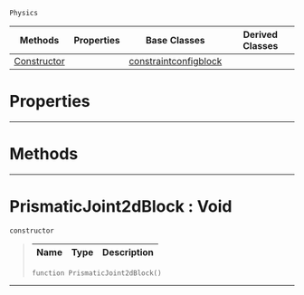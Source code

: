  `Physics`

|Methods|Properties|Base Classes|Derived Classes|
|---|---|---|---|
|[ Constructor](https://github.com/zeroengineteam/ZeroDocs/blob/master/code_reference/class_reference/prismaticjoint2dblock.markdown#prismaticjoint2dblock-vo)| |[constraintconfigblock](https://github.com/zeroengineteam/ZeroDocs/blob/master/code_reference/class_reference/constraintconfigblock.markdown)| |


 #  Properties


---  
 #  Methods


---  
 #  PrismaticJoint2dBlock : Void

 `constructor`

> 
> |Name|Type|Description|
> |---|---|---|
> ``` lang=cpp, name=Nada
> function PrismaticJoint2dBlock()
> ``` 


---  
 

 